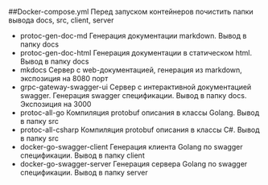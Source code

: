 ##Docker-compose.yml
Перед запуском контейнеров почистить папки вывода docs, src, client, server

- protoc-gen-doc-md Генерация документации markdown. Вывод в папку docs
- protoc-gen-doc-html Генерация документации в статическом html. Вывод в папку docs
- mkdocs Сервер с web-документацией, генерация из markdown, экспозиция на 8080 порт
- grpc-gateway-swagger-ui Сервер с интерактивной документацией swagger. Генерация swagger спецификации. Вывод в папку docs. Экспозиция на 3000
- protoc-all-go Компиляция protobuf описания в классы Golang. Вывод в папку src
- protoc-all-csharp Компиляция protobuf описания в классы C#. Вывод в папку src
- docker-go-swagger-client Генерация клиента Golang по swagger спецификации. Вывод в папку client
- docker-go-swagger-server Генерация сервера Golang по swagger спецификации. Вывод в папку server